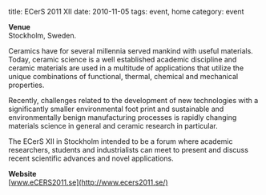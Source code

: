 title: ECerS 2011 XII
date: 2010-11-05 
tags: event, home
category: event

**Venue**  
Stockholm, Sweden.

Ceramics have for several millennia served mankind with useful materials. Today, ceramic science is a well established academic discipline and ceramic materials are used in a multitude of applications that utilize the unique combinations of functional, thermal, chemical and mechanical properties.   
  
Recently, challenges related to the development of new technologies with a significantly smaller environmental foot print and sustainable and environmentally benign manufacturing processes is rapidly changing materials science in general and ceramic research in particular.   
  
The ECerS XII in Stockholm intended to be a forum where academic researchers, students and industrialists can meet to present and discuss recent scientific advances and novel applications.

**Website**  
[www.eCERS2011.se](http://www.ecers2011.se/)  

